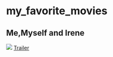 <h1> my_favorite_movies </h1>

<h2> Me,Myself and Irene </h2>


<image src="https://th.bing.com/th/id/OIP.RnqvqJZwzsRAofXDkoiMHwHaLH?w=115&h=180&c=7&r=0&o=5&dpr=1.5&pid=1.7"/>
<a href="https://www.bing.com/videos/riverview/relatedvideo?&q=me+myself+and+irene&&mid=868B7531E3E8E911623F868B7531E3E8E911623F&&FORM=VRDGAR">Trailer</a>


